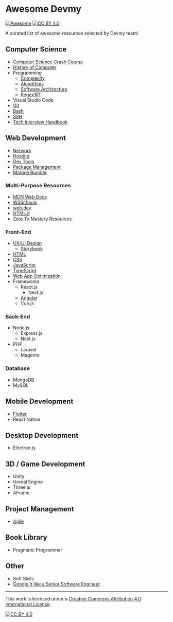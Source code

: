# Awesome Devmy

[![Awesome](https://cdn.rawgit.com/sindresorhus/awesome/d7305f38d29fed78fa85652e3a63e154dd8e8829/media/badge.svg)](https://github.com/sindresorhus/awesome#readme) [![CC BY 4.0][cc-by-shield]][cc-by]

A curated list of awesome resources selected by Devmy team!

## Computer Science
- [Computer Science Crash Course](https://www.youtube.com/playlist?list=PL8dPuuaLjXtNlUrzyH5r6jN9ulIgZBpdo)
- [History of Computer](https://www.youtube.com/playlist?list=PLXtTjtWmQhg0N08o_oSaAantmQAu-1Xad)
- Programming
    - [Complexity](./computer-science/complexity.md)
    - [Algorithms](./computer-science/algorithms.md)
    - [Software Architecture](./computer-science/software-architecture.md)
    - [Regex101](https://regex101.com/)
- Visual Studio Code
- [Git](./computer-science/git.md)
- [Bash](./computer-science/bash.md)
- [SSH](./computer-science/ssh.md)
- [Tech Interview Handbook](https://www.techinterviewhandbook.org/)

## Web Development

- [Network](./web-dev/network.md)
- [Hosting](./web-dev/hosting.md)
- [Dev Tools](./web-dev/dev-tools.md)
- [Package Management](./web-dev/package-management.md)
- [Module Bundler](./web-dev/module-bundler.md)

### Multi-Purpose Resources
- [MDN Web Docs](https://developer.mozilla.org/en-US/)
- [W3Schools](https://www.w3schools.com/default.asp)
- [web.dev](https://web.dev/)
- [HTML.it](https://www.html.it/)
- [Zero To Mastery Resources](https://zerotomastery.io/resources/)
### Front-End

- [UX/UI Design](./web-dev/frontend/design.md)
    - [Storybook](./web-dev/frontend/storybook.md)
- [HTML](./web-dev/frontend/html.md)
- [CSS](./web-dev/frontend/css.md)
- [JavaScript](./web-dev/frontend/javascript.md)
- [TypeScript](./web-dev/frontend/typescript.md)
- [Web App Optimization](./web-dev/frontend/web-app-optimization.md)
- Frameworks
    - React.js
        - Next.js
    - [Angular](./web-dev/frontend/angular.md)
    - Vue.js

### Back-End
- Node.js
    - Express.js
    - Nest.js
- PHP
    - Laravel
    - Magento

### Database
- MongoDB
- MySQL

## Mobile Development
- [Flutter](./mobile/flutter.md)
- React Native

## Desktop Development
- Electron.js

## 3D / Game Development
- Unity
- Unreal Engine
- Three.js
- AFrame

## Project Management
- [Agile](./project-management/agile.md)

## Book Library
- Pragmatic Programmer

## Other
- Soft Skills
- [Google It like a Senior Software Engineer](https://www.youtube.com/watch?v=cEBkvm0-rg0)

---

This work is licensed under a [Creative Commons Attribution 4.0 International License][cc-by].

[![CC BY 4.0][cc-by-image]][cc-by]

[cc-by]: http://creativecommons.org/licenses/by/4.0/
[cc-by-image]: https://i.creativecommons.org/l/by/4.0/88x31.png
[cc-by-shield]: https://img.shields.io/badge/License-CC%20BY%204.0-lightgrey.svg